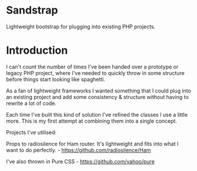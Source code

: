 # Sandstrap
Lightweight bootstrap for plugging into existing PHP projects.

# Introduction
I can't count the number of times I've been handed over a prototype or legacy PHP project, where  I've needed to quickly throw in some structure before things start looking like spaghetti.

As a fan of lightweight frameworks I wanted something that I could plug into an existing project and add some consistency & structure without having to rewrite a lot of code.

Each time I've built this kind of solution I've refined the classes I use a little more. This is my first attempt at combining them into a single concept.

Projects I've utilised:

Props to radiosilence for Ham router. It's lightweight and fits into what I want to do perfectly. - https://github.com/radiosilence/Ham

I've also thrown in Pure CSS - https://github.com/yahoo/pure

